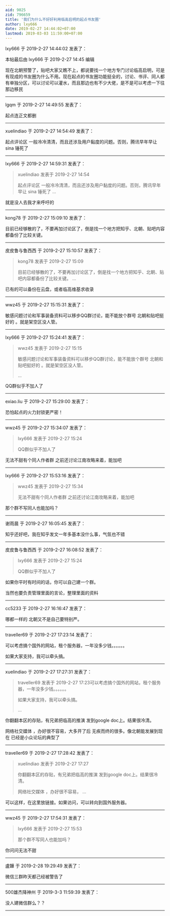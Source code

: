 ```yaml
---
aid: 9025
zid: 796659
title: '我们为什么不好好利用临高启明的起点书友圈'
author: lxy666
date: 2019-02-27 14:44:02+07:00
lastmod: 2019-03-03 11:59:00+07:00
---
```


lxy666 于 2019-2-27 14:44:02 发表了：

本帖最后由 lxy666 于 2019-2-27 14:45 编辑 

现在北朝预警了，贴吧大家又瞧不上，都说要找一个地方专门讨论临高启明，可是有现成的书友圈为什么不用。现在起点的书友圈功能挺全的，讨论、书评、同人都有单独分区，可以讨论可以灌水，而且那边也有不少大佬，是不是可以考虑一下往那边移民

---------

lgqm 于 2019-2-27 14:49:55 发表了：

起点连正文都删

---------

xuelindiao 于 2019-2-27 14:54:49 发表了：

起点评论区 一般冷冷清清，而且还涉及用户黏度的问题。否则，腾讯早年早让 sina 锤死了

---------

lxy666 于 2019-2-27 14:59:31 发表了：

> xuelindiao 发表于 2019-2-27 14:54
> 
> 起点评论区 一般冷冷清清，而且还涉及用户黏度的问题。否则，腾讯早年早让 sina 锤死了 ...



就是没人去我才来呼吁的

---------

kong78 于 2019-2-27 15:09:10 发表了：

目前已经够散的了，不要再加讨论区了，倒是找一个地方把知乎、北朝、贴吧内容都备份了比较关键。

---------

皮皮鲁与鲁西西 于 2019-2-27 15:10:57 发表了：

> kong78 发表于 2019-2-27 15:09
> 
> 目前已经够散的了，不要再加讨论区了，倒是找一个地方把知乎、北朝、贴吧内容都备份了比较关键。 ...



已有的可以备份在云盘，或者临高维基求收录

---------

wwz45 于 2019-2-27 15:15:31 发表了：

敏感问题讨论和军事装备资料可以移步QQ群讨论，能不能放个群号 北朝和贴吧挺好的 。就是架空区没人管。

---------

lxy666 于 2019-2-27 15:24:41 发表了：

> wwz45 发表于 2019-2-27 15:15
> 
> 敏感问题讨论和军事装备资料可以移步QQ群讨论，能不能放个群号 北朝和贴吧挺好的 。就是架空区没人管。
> 
> ...



QQ群似乎不加人了

---------

exiao.liu 于 2019-2-27 15:29:00 发表了：

恐怕起点的火力封锁更严密！

---------

wwz45 于 2019-2-27 15:34:07 发表了：

> lxy666 发表于 2019-2-27 15:24
> 
> QQ群似乎不加人了



无法不甜有个同人作者群 之前还讨论江南攻略来着，能加吧

---------

lxy666 于 2019-2-27 15:53:16 发表了：

> wwz45 发表于 2019-2-27 15:34
> 
> 无法不甜有个同人作者群 之前还讨论江南攻略来着，能加吧



那个群不写同人也能加吗？

---------

谢雨晨 于 2019-2-27 16:05:45 发表了：

知乎还好吧，我在知乎发文一年多基本没什么事，气氛也不错

---------

皮皮鲁与鲁西西 于 2019-2-27 16:08:52 发表了：

> lxy666 发表于 2019-2-27 15:24
> 
> QQ群似乎不加人了



如果你平时有时间的话，你可以自己建一个群。

当然也要负责管理里面的言论，整理里面的资料

---------

cc5233 于 2019-2-27 16:16:47 发表了：

哪都一样的 北朝又不是自己要特别严。

---------

traveller69 于 2019-2-27 17:23:14 发表了：

可以考虑搞个国外的网站，租个服务器，一年没多少钱。。。。。。

如果大家支持，我可以牵头搞。

---------

xuelindiao 于 2019-2-27 17:27:31 发表了：

> traveller69 发表于 2019-2-27 17:23可以考虑搞个国外的网站，租个服务器，一年没多少钱。。。。。。
> 
> 如果大家支持，我可以牵头搞。
> 
> ...



你翻翻本区的存贴，有兄弟把临高的推演 发到google doc上。结果很冷清。

网络社交媒体 ，办好很不容易，大多开了后 无疾而终的很多。像北朝能发展到现在 已经是小众论坛的典型了

---------

traveller69 于 2019-2-27 17:28:42 发表了：

> xuelindiao 发表于 2019-2-27 17:27
> 
> 你翻翻本区的存贴，有兄弟把临高的推演 发到google doc上。结果很冷清。
> 
> 网络社交媒体 ，办好很不容易， ...



可以这样，在这里放链接。如果访问，可以转向到国外服务器。

---------

wwz45 于 2019-2-27 17:54:31 发表了：

> lxy666 发表于 2019-2-27 15:53
> 
> 那个群不写同人也能加吗？



你问问无法不甜

---------

盧韡 于 2019-2-28 19:29:49 发表了：

微信三群昨天都己经被警告了

---------

500雄杰降神州 于 2019-3-3 11:59:39 发表了：

没人建微信群么？？

---------

